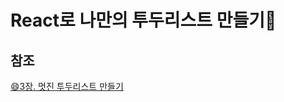 # React로 나만의 투두리스트 만들기📑

## 참조

[😄3장. 멋진 투두리스트 만들기](https://react.vlpt.us/mashup-todolist/01-create-components.html)
